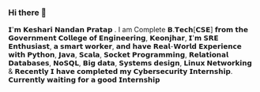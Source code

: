 ### Hi there 👋
𝗜'𝗺 𝗞𝗲𝘀𝗵𝗮𝗿𝗶 𝗡𝗮𝗻𝗱𝗮𝗻 𝗣𝗿𝗮𝘁𝗮𝗽 . I am Complete 𝗕.𝗧𝗲𝗰𝗵[𝗖𝗦𝗘] 𝗳𝗿𝗼𝗺 𝘁𝗵𝗲 𝗚𝗼𝘃𝗲𝗿𝗻𝗺𝗲𝗻𝘁 𝗖𝗼𝗹𝗹𝗲𝗴𝗲 𝗼𝗳 𝗘𝗻𝗴𝗶𝗻𝗲𝗲𝗿𝗶𝗻𝗴, 𝗞𝗲𝗼𝗻𝗷𝗵𝗮𝗿, 𝗜'𝗺 𝗦𝗥𝗘 𝗘𝗻𝘁𝗵𝘂𝘀𝗶𝗮𝘀𝘁, 𝗮 𝘀𝗺𝗮𝗿𝘁 𝘄𝗼𝗿𝗸𝗲𝗿, 𝗮𝗻𝗱 𝗵𝗮𝘃𝗲 𝗥𝗲𝗮𝗹-𝗪𝗼𝗿𝗹𝗱 𝗘𝘅𝗽𝗲𝗿𝗶𝗲𝗻𝗰𝗲 𝘄𝗶𝘁𝗵 𝗣𝘆𝘁𝗵𝗼𝗻, 𝗝𝗮𝘃𝗮, 𝗦𝗰𝗮𝗹𝗮, 𝗦𝗼𝗰𝗸𝗲𝘁 𝗣𝗿𝗼𝗴𝗿𝗮𝗺𝗺𝗶𝗻𝗴, 𝗥𝗲𝗹𝗮𝘁𝗶𝗼𝗻𝗮𝗹 𝗗𝗮𝘁𝗮𝗯𝗮𝘀𝗲𝘀, 𝗡𝗼𝗦𝗤𝗟, 𝗕𝗶𝗴 𝗱𝗮𝘁𝗮, 𝗦𝘆𝘀𝘁𝗲𝗺𝘀 𝗱𝗲𝘀𝗶𝗴𝗻, 𝗟𝗶𝗻𝘂𝘅 𝗡𝗲𝘁𝘄𝗼𝗿𝗸𝗶𝗻𝗴 & 𝗥𝗲𝗰𝗲𝗻𝘁𝗹𝘆 𝗜 𝗵𝗮𝘃𝗲 𝗰𝗼𝗺𝗽𝗹𝗲𝘁𝗲𝗱 𝗺𝘆 𝗖𝘆𝗯𝗲𝗿𝘀𝗲𝗰𝘂𝗿𝗶𝘁𝘆 𝗜𝗻𝘁𝗲𝗿𝗻𝘀𝗵𝗶𝗽. 𝗖𝘂𝗿𝗿𝗲𝗻𝘁𝗹𝘆 𝘄𝗮𝗶𝘁𝗶𝗻𝗴 𝗳𝗼𝗿 𝗮 𝗴𝗼𝗼𝗱 𝗜𝗻𝘁𝗲𝗿𝗻𝘀𝗵𝗶𝗽
<!--
**KESHARINANDANPRATAP/KESHARINANDANPRATAP** is a ✨ _special_ ✨ repository because its `README.md` (this file) appears on your GitHub profile.
Here are some ideas to get you started:

- 🔭 I’m currently working on ...
- 🌱 I’m currently learning ...
- 👯 I’m looking to collaborate on ...
- 🤔 I’m looking for help with ...
- 💬 Ask me about ...
- 📫 How to reach me: ...
- 😄 Pronouns: ...
- ⚡ Fun fact: ...
-->
